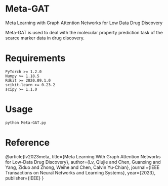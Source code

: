 # Meta-GAT

Meta Learning with Graph Attention Networks for Low Data Drug Discovery

Meta-GAT is used to deal with the molecular property prediction task of the scarce marker data in drug discovery.

# Requirements

```
PyTorch >= 1.2.0
Numpy >= 1.18.5
Rdkit >= 2020.09.1.0
scikit-learn >= 0.23.2
scipy >= 1.1.0

```

# Usage


```
python Meta-GAT.py
```


#  Reference
@article{lv2023meta,
  title={Meta Learning With Graph Attention Networks for Low-Data Drug Discovery},
  author={Lv, Qiujie and Chen, Guanxing and Yang, Ziduo and Zhong, Weihe and Chen, Calvin Yu-Chian},
  journal={IEEE Transactions on Neural Networks and Learning Systems},
  year={2023},
  publisher={IEEE}
}
